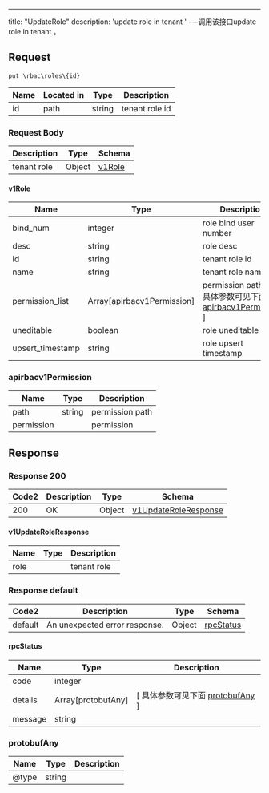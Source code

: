---
title: "UpdateRole"
description: 'update role in tenant '
---调用该接口update role in tenant 。



## Request


```
put \rbac\roles\{id}
```

| Name | Located in | Type | Description | 
| ---- | ---------- | ----------- | ----------- | 
| id | path | string | tenant role id |  

### Request Body 
| Description | Type | Schema |
| ----------- | ------ | ------ |
| tenant role | Object | [v1Role](#v1Role) |

#### v1Role

| Name | Type | Description | 
| ---- | ---- | ----------- |     
| bind_num | integer | role bind user number |      
| desc | string | role desc |      
| id | string | tenant role id |      
| name | string | tenant role name |          
| permission_list | Array[apirbacv1Permission] | permission path list [ 具体参数可见下面 [apirbacv1Permission](#apirbacv1Permission) ] |       
| uneditable | boolean | role uneditable |      
| upsert_timestamp | string | role upsert timestamp |   

### apirbacv1Permission
| Name | Type | Description | 
| ---- | ---- | ----------- |     
| path | string | permission path |      
| permission |  | permission |   



## Response

### Response  200 
| Code2 | Description | Type | Schema |
| ---- | ----------- | ------ | ------ |
| 200 | OK | Object | [v1UpdateRoleResponse](#v1UpdateRoleResponse) |

#### v1UpdateRoleResponse

| Name | Type | Description | 
| ---- | ---- | ----------- |     
| role |  | tenant role |   



### Response  default 
| Code2 | Description | Type | Schema |
| ---- | ----------- | ------ | ------ |
| default | An unexpected error response. | Object | [rpcStatus](#rpcStatus) |

#### rpcStatus

| Name | Type | Description | 
| ---- | ---- | ----------- |     
| code | integer |  |          
| details | Array[protobufAny] |  [ 具体参数可见下面 [protobufAny](#protobufAny) ] |       
| message | string |  |   

### protobufAny
| Name | Type | Description | 
| ---- | ---- | ----------- |     
| @type | string |  |   



